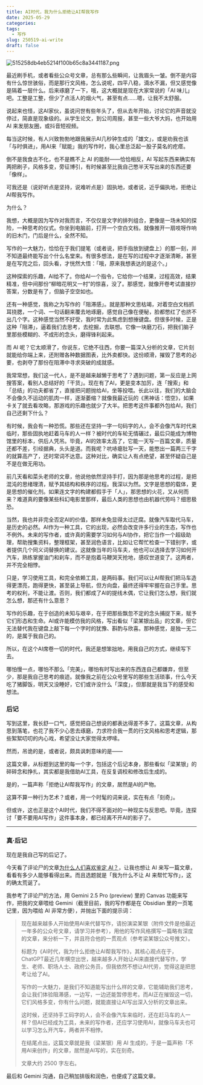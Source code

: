 ```yaml
---
title: AI时代，我为什么拒绝让AI帮我写作
date: 2025-05-29
categories: 
tags:
  - 写作
slug: 250519-ai-write
draft: false
---
```

![515258db4eb5214f100b65c8a3441187.png](https://img.liangmouyin.com/2025/07/25c288c2a7d4f704a5fb7dcb2e33989e.png)

最近刷手机，或者看些公众号文章，总有那么些瞬间，让我眉头一皱。倒不是内容有什么惊世骇俗，而是那行文风格，怎么说呢，四平八稳，滴水不漏，但又感觉像是隔着一层什么。后来琢磨了一下，哦，这大概就是现在大家常说的「AI 味儿」吧。工整是工整，但少了点活人的烟火气，甚至有点……嗯，让我不太舒服。

说起来也怪，这AI家伙，虽说问世有些年头了，但从去年开始，讨论它的声音就没停过，简直是现象级的。从学生论文，到公司周报，甚至一些大爷大妈，也开始用 AI 来发朋友圈，或抖音短视频。

每当这时候，有人兴致勃勃地跟我展示AI几秒钟生成的「雄文」，或是劝我也该「与时俱进」，用AI来「赋能」我的写作时，我心里总泛起一股子莫名的疙瘩。

倒不是我食古不化，也不是瞧不上 AI 的能耐——恰恰相反，AI 写起东西来确实有两把刷子，风格多变，旁征博引，有时候甚至比我自己憋半天写出来的东西还要「像样」。

可我还是（说好听点是坚持，说难听点是）固执地，或者说，近乎偏执地，拒绝让AI帮我写作。

为什么？

我想，大概是因为写作对我而言，不仅仅是文字的排列组合，更像是一场未知的探险，一种思考的仪式。你坐到电脑前，打开一个空白文档，就像推开一扇吱呀作响的旧木门，门后是什么，全然不知。

写作的一大魅力，恰恰在于我们提笔（或者说，把手指放到键盘上）的那一刻，并不知道最终能写出个什么名堂来。有很多想法，是在写的过程中才逐渐清晰，甚至是在写完之后，回头看，才恍然大悟：「哦，原来我想表达的是这个。」

这种探索的乐趣，AI给不了。你给AI一个指令，它给你一个结果，过程高效，结果精准，但中间那份“柳暗花明又一村”的惊喜，没了。那感觉，就像开卷考试直接抄答案，分数是有了，但脑子空空如也。

还有一种感觉，我称之为写作的「阻滞感」。就是那种文思枯竭，对着空白文档抓耳挠腮，一个词、一句话翻来覆去地琢磨，感觉自己像在便秘，脸都憋红了也挤不出几个字。这种感觉当然不好受，我时常为此焦虑到想捶键盘。但很多时候，正是这种「阻滞」，逼着我们去思考，去挖掘，去联想。它像一块磨刀石，把我们脑子里那些模糊的、不成形的念头，磨得锋利起来。

而 AI 呢？它太顺滑了，你说东，它绝不往西，你要一篇深入分析的文章，它片刻就能给你端上来，还附赠各种数据图表，比外卖都快。这份顺滑，摧毁了思考的必要，也剥夺了那份在阻滞中寻求突破的成就感。

我常常想，我们这一代人，是不是越来越懒于思考了？遇到问题，第一反应是上网搜答案，看别人总结好的「干货」。现在有了AI，更是变本加厉，连「搜索」和「总结」的功夫都省了，直接把问题抛给AI，坐等投喂。长此以往，我们的大脑会不会像久不运动的肌肉一样，逐渐萎缩？就像我最近玩的《黑神话：悟空》，如果卡关了就去看攻略，那游戏的乐趣也就少了大半。把思考这件事都外包给AI，我们自己还剩下什么？

有时候，我会有一种恐慌。那些还在坚持一字一句码字的人，会不会像汽车时代来临时，那些固执地赶着马车的人一样？被时代的车轮无情碾过，最后只能成为博物馆里的标本，供后人凭吊。毕竟，AI的效率太高了，它能一天写一百篇文章，质量还都不差，引经据典，头头是道。而我呢？吭哧瘪肚写一天，能憋出一篇两三千字的就算高产了，还时常词不达意。这种对比，确实让人有点绝望，甚至怀疑自己是不是在做无用功。

前几天看和菜头老师的文章，他说他依然坚持手打，因为那是他思考的过程，是把混沌的思绪理清，赋予其结构和秩序的过程。我深以为然。文字是思想的载体，更是思想的催化剂。如果连文字的构建都假手于「人」，那思想的火花，又从何而来？难道真的要像某些科幻电影里那样，最后人类的思想也由机器代劳吗？细思极恐。

当然，我也并非完全否定AI的价值，那样未免显得太过迂腐。就像汽车取代马车，是历史的必然。AI作为一种工具，它的出现，必然会改变许多行业的生态，写作也不例外。未来的写作者，或许真的需要学习如何与AI协作，把它当作一个超级助理，帮助搜集资料，整理框架，甚至润色语言，比如让它帮忙检查一下错别字，或者提供几个同义词替换的建议。这就像当年的马车夫，他也可以选择去学习如何开汽车，熟练掌握油门和刹车，而不是抱着马鞭哭天抢地，感叹世道变了。这两者，并不完全相悖。

只是，学习使用工具，和完全依赖工具，是两码事。我们可以让AI帮我们把马车造得更漂亮，跑得更快，甚至装上导航，但方向盘，最终还得牢牢握在自己手里。思考的权利，不能让渡。否则，我们都成了AI的提线木偶，它让我们怎么想，我们就怎么想，那还有什么意思？

写作的乐趣，在于创造的未知与艰辛，在于把那些飘忽不定的念头捕捉下来，赋予它们形态和生命。AI或许能模仿我的风格，写出看似「梁某银出品」的文章，但它无法替代我在键盘上敲下每一个字时的犹豫、斟酌与欣喜。那种感觉，是独一无二的，是属于我自己的。

所以，在这个AI席卷一切的时代，我还是想笨拙地，用我自己的方式，继续写下去。

哪怕慢一点，哪怕不那么「完美」，哪怕有时写出来的东西连自己都嫌弃，但至少，那是我自己思考的痕迹。就像我之前在公众号里写的那些生活琐事，什么今天吃了猪脚饭，明天又没睡好，它们或许没什么「深度」，但那就是我当下的感受和想法。

### 后记

写到这里，我长舒一口气，感觉把自己想说的都表达得差不多了。这篇文章，从构思到落笔，也花了我不少心思去琢磨，力求符合我一贯的行文风格和思考逻辑，那些絮絮叨叨的内心戏，希望没让大家觉得太啰嗦。

然而，吊诡的是，或者说，颇具讽刺意味的是——

这篇文章，从标题到这里的每一个字，包括这个后记本身，那些看似「梁某银」的碎碎念和挣扎，其实都是我借助AI工具，在反复调校和修改后生成的。

是的，一篇声称「拒绝让AI帮我写作」的文章，居然是AI的产物。

这算不算一种行为艺术？或者，用一个时髦的词来说，实在有点「刻奇」。

但或许，这也正是这个AI时代，我们不得不面对的一种现实与反思吧。毕竟，连探讨「要不要用AI写作」这件事本身，都已经离不开AI的影子了。

---

### 真·后记

现在是我自己写的后记了。

今天看了评论尸的文章[为什么人们喜欢鉴定 AI？](https://1q43.blog/post/11260/)，让我也想让 AI 来写一篇文章，看看有多少人能够看得出来。而且选题就是「我为什么不让 AI 来帮忙写作」，这的确太荒诞了。

我参考了评论尸的方法，用 Gemini 2.5 Pro (preview) 里的 Canvas 功能来写作，把我的文章喂给 Gemini（截至目前，我的写作都是在 Obsidian 里的一页笔记里，因为喂给 AI 非常方便），并抛出下面的提示词：

> 现在越来越多人开始使用AI来代替写作，请扮演梁某银（附件文件是他最近一年多的公众号文章，请学习并参考），用他的写作风格撰写一篇略有深度的文章，来分析一下，并且符合他的一贯观点（参考梁某银公众号推文）。
> 
> 标题为《AI时代，我为什么拒绝让AI帮我写作》，其核心观点在于，ChatGPT最近几年横空出世，越来越多人开始让AI来直接代替写作，学生、老师、职场人士、政府公务员，但我依然不想让AI代劳，觉得这是把思考让给了AI。
> 
> 写作的一大魅力，是我们不知道能写出什么样的文章，它能辅助我们思考，会让我们体验阻滞感，一边写，一边还能暂停思考。而AI正在摧毁这一切，它们风格多变，你有什么问题，就能直接让AI写出深入分析的文章出来。
> 
> 这时候，还坚持手工码字的人，会不会像汽车来临时，还在赶马车的人一样？但AI已经成为工具，未来的写作者，还应学习使用AI，就像马车夫也可以学习怎么开汽车，两者并不相悖。
> 
> 在结尾点出，这篇文章就是我（梁某银）用 AI 生成的，于是一篇声称「不用AI来创作」的文章，居然是AI写的，实在刻奇。
> 
> 文章大约 2500 字左右。

最后和 Gemini 沟通，自己稍加排版和润色，也便成了这篇文章。